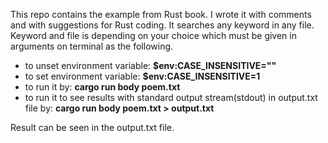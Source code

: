 This repo contains the example from Rust book. I wrote it with comments and with suggestions for Rust coding.
It searches any keyword in any file. Keyword and file is depending on your choice which must be given in arguments on terminal as the following.

- to unset environment variable: **$env:CASE_INSENSITIVE=""** 
- to set environment variable: **$env:CASE_INSENSITIVE=1** 
- to run it by: **cargo run body poem.txt**
- to run it to see results with standard output stream(stdout) in output.txt file by: **cargo run body poem.txt > output.txt** 

Result can be seen in the output.txt file.
